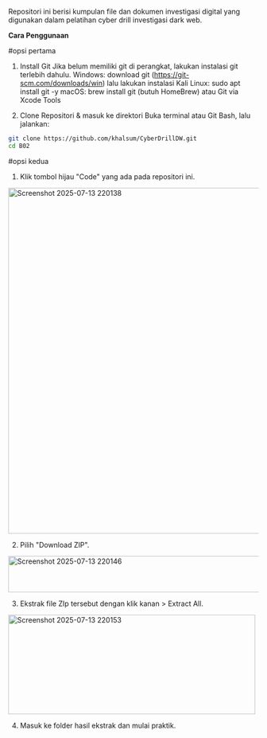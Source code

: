 Repositori ini berisi kumpulan file dan dokumen investigasi digital yang digunakan dalam pelatihan cyber drill investigasi dark web.

**Cara Penggunaan**

#opsi pertama
1. Install Git
Jika belum memiliki git di perangkat, lakukan instalasi git terlebih dahulu.
Windows: download git (https://git-scm.com/downloads/win) lalu lakukan instalasi
Kali Linux: sudo apt install git -y
macOS: brew install git (butuh HomeBrew) atau Git via Xcode Tools

2. Clone Repositori & masuk ke direktori
Buka terminal atau Git Bash, lalu jalankan:

```bash
git clone https://github.com/khalsum/CyberDrillDW.git
cd B02
```

#opsi kedua
1. Klik tombol hijau "Code" yang ada pada repositori ini.
<img width="814" height="695" alt="Screenshot 2025-07-13 220138" src="https://github.com/user-attachments/assets/6ef24600-d9a7-4cdb-b176-5efa21a957ce" />

2. Pilih "Download ZIP".
<img width="776" height="73" alt="Screenshot 2025-07-13 220146" src="https://github.com/user-attachments/assets/03d3463c-0fcb-4dab-9458-ad2dd19faad9" />

3. Ekstrak file ZIp tersebut dengan klik kanan > Extract All.
<img width="497" height="200" alt="Screenshot 2025-07-13 220153" src="https://github.com/user-attachments/assets/e0bd895c-c8ef-4e1f-9014-36c90c6eb33b" />

4. Masuk ke folder hasil ekstrak dan mulai praktik.







